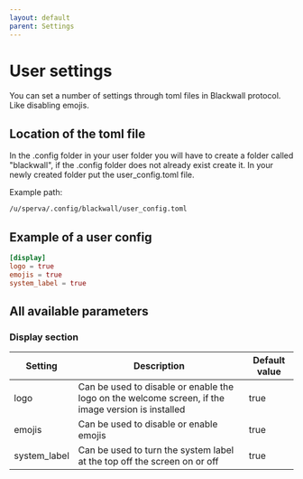 ```yaml
---
layout: default
parent: Settings
---
```


# User settings

You can set a number of settings through toml files in Blackwall protocol. Like disabling emojis.

## Location of the toml file

In the .config folder in your user folder you will have to create a folder called "blackwall", if the .config folder does not already exist create it. In your newly created folder put the user_config.toml file.

Example path:

```txt
/u/sperva/.config/blackwall/user_config.toml
```

## Example of a user config

```toml
[display]
logo = true
emojis = true
system_label = true
```

## All available parameters

### Display section

| Setting | Description | Default value |
|---------|-------------|---------|
| logo    | Can be used to disable or enable the logo on the welcome screen, if the image version is installed            | true        |
| emojis        | Can be used to disable or enable emojis | true        |
| system_label        | Can be used to turn the system label at the top off the screen on or off | true        |
